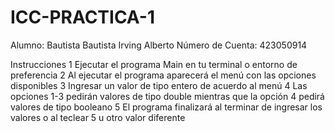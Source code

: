 # ICC-PRACTICA-1
Alumno: Bautista Bautista Irving Alberto
Número de Cuenta: 423050914

Instrucciones
1 Ejecutar el programa Main en tu terminal o entorno de preferencia
2 Al ejecutar el programa aparecerá el menú con las opciones disponibles
3 Ingresar un valor de tipo entero de acuerdo al menú
4 Las opciones 1-3 pedirán valores de tipo double mientras que la opción 4 pedirá valores de tipo booleano
5 El programa finalizará al terminar de ingresar los valores o al teclear 5 u otro valor diferente

